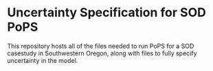 # Uncertainty Specification for SOD PoPS

This repository hosts all of the files needed to run PoPS for a SOD casestudy in Southwestern Oregon,
along with files to fully specify uncertainty in the model.
